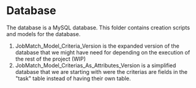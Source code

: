 # Database
The database is a MySQL database. This folder contains creation scripts and models for the database.
1. JobMatch_Model_Criteria_Version is the expanded version of the database that we might have need for depending on the execution of the rest of the project (WIP)
2. JobMatch_Model_Criterias_As_Attributes_Version is a simplified database that we are starting with were the criterias are fields in the "task" table instead of having their own table.
